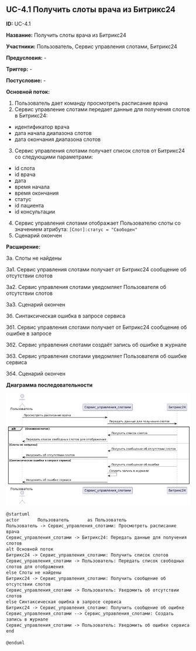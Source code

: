 ## UC-4.1 Получить слоты врача из Битрикс24

**ID:** UC-4.1

**Название:** Получить слоты врача из Битрикс24

**Участники:** Пользователь, Сервис управления слотами, Битрикс24

**Предусловия:** -

**Триггер:** -

**Постусловие:** -

**Основной поток:**
1. Пользователь дает команду просмотреть расписание врача
2. Сервис управление слотами передает данные для получения слотов в Битрикс24:
 - идентификатор врача
 - дата начала диапазона слотов
 - дата окончания диапазона слотов
3. Сервис управления слотами получает список слотов от Битрикс24 со следующими параметрами:
 - id слота
 - id врача
 - дата
 - время начала
 - время окончания
 - статус
 - id пациента
 - id консультации
4. Сервис управления слотами отображает Пользователю слоты со значением атрибута: ```[Слот]:статус = "Свободен"```
5. Сценарий окончен

**Расширение:**

3а. Слоты не найдены

  3а1. Сервис управления слотами получает от Битрикс24 сообщение об отсутствии слотов

  3а2. Сервис управления слотами уведомляет Пользователя об отсутствии слотов

  3а3. Сценарий окончен

3б. Синтаксическая ошибка в запросе сервиса

  3б1. Сервис управления слотами получает от Битрикс24 сообщение об ошибке в запросе

  3б2. Сервис управления слотами создаёт запись об ошибке в журнале

  3б3. Сервис управления слотами уведомляет Пользователя об ошибке сервиса

  3б4. Сценарий окончен



**Диаграмма последовательности**

![sequence](./sequence.png)

```
@startuml
actor       Пользователь       as Пользователь
Пользователь -> Сервис_управления_слотами: Просмотреть расписание врача
Сервис_управления_слотами -> Битрикс24: Передать данные для получения слотов
alt Основной поток
Битрикс24 -> Сервис_управления_слотами: Получить список слотов
Сервис_управления_слотами -> Пользователь: Передать список свободных слотов для отображения
else Слоты не найдены
Битрикс24 -> Сервис_управления_слотами: Получить сообщение об отсутствии слотов
Сервис_управления_слотами -> Пользователь: Уведомить об отсутствии слотов
else Синтаксическая ошибка в запросе сервиса
Битрикс24 -> Сервис_управления_слотами: Получить сообщение об ошибке
Сервис_управления_слотами --> Сервис_управления_слотами: Создать запись в журнале
Сервис_управления_слотами -> Пользователь: Уведомить об ошибке сервиса
end

@enduml
```
